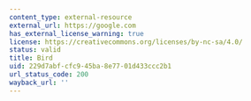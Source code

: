 ```yaml
---
content_type: external-resource
external_url: https://google.com
has_external_license_warning: true
license: https://creativecommons.org/licenses/by-nc-sa/4.0/
status: valid
title: Bird
uid: 229d7abf-cfc9-45ba-8e77-01d433ccc2b1
url_status_code: 200
wayback_url: ''
---
```

